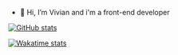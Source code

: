 - 👋 Hi, I’m Vivian and i'm a front-end developer

[![GitHub stats](https://github-readme-stats-eight-theta.vercel.app/api?username=Vivian2810&count_private=true&show_icons=true&hide_border=true&bg_color=DEG,3292B3,137575&title_color=FFFFFF&text_color=FFFFFF&icon_color=f5a720&custom_title=GitHub%20Stats&include_all_commits=true)](https://github.com/Vivian2810)

[![Wakatime stats](https://github-readme-stats.vercel.app/api/wakatime?username=Vivian2810&hide_border=true&bg_color=DEG,3292B3,137575&text_color=FFFFFF&title_color=f5a720)](https://github.com/Vivian2810)
